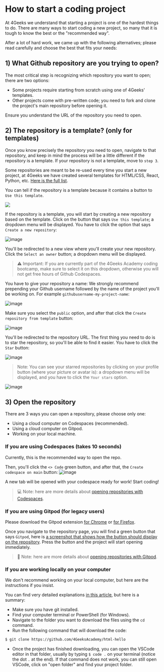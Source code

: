 # How to start a coding project

At 4Geeks we understand that starting a project is one of the hardest things to do. There are many ways to start coding a new project, so many that it is tough to know the best or the "recommended way". 

After a lot of hard work, we came up with the following alternatives; please read carefully and choose the best that fits your needs:

## 1) What Github repository are you trying to open?

The most critical step is recognizing which repository you want to open; there are two options:
- Some projects require starting from scratch using one of 4Geeks' templates.
- Other projects come with pre-written code; you need to fork and clone the project's main repository before opening it.

Ensure you understand the URL of the repository you need to open.

## 2) The repository is a template? (only for templates)

Once you know precisely the repository you need to open, navigate to that repository, and keep in mind the process will be a little different if the repository is a template. If your repository is not a template, move to `step 3`.

Some repositories are meant to be re-used every time you start a new project, at 4Geeks we have created several templates for HTML/CSS, React, Python, etc. [Here is the full list](https://github.com/4GeeksAcademy/Templates-Boilerplates). 

You can tell if the repository is a template because it contains a button to `Use this template`.

![](https://raw.githubusercontent.com/breatheco-de/knowledge-base/main/images/template.png)

If the repository is a template, you will start by creating a new repository based on the template. Click on the button that says `Use this template`; a dropdown menu will be displayed. You have to click the option that says `Create a new repository`: 

![image](https://user-images.githubusercontent.com/109599459/230989999-aeba16c4-c1c1-460a-b1bb-94631de6ccc4.png)

You'll be redirected to a new view where you'll create your new repository. Click the `Select an owner` button; a dropdown menu will be displayed. 

> ⚠️ Important: If you are currently part of the 4Geeks Academy coding bootcamp, make sure to select it on this dropdown, otherwise you will not get free hours of Github Codespaces. 

You have to give your repository a name: We strongly recommend prepending your Github username followed by the name of the project you'll be working on. For example `githubusername-my-project-name`:

![image](https://user-images.githubusercontent.com/109599459/230991453-38566874-f844-4027-9e7d-3662c7548c66.png)

Make sure you select the `public` option, and after that click the `Create repository from template` button:

![image](https://user-images.githubusercontent.com/109599459/230991967-9c08afca-1355-41a5-8a12-0464b98d7bbd.png)

You'll be redirected to the repository URL. The first thing you need to do is to star the repository, so you'll be able to find it easier. You have to click the `Star` button:

![image](https://user-images.githubusercontent.com/109599459/230993816-8f404028-b109-40d5-a47c-e149ae6c17ae.png)

> Note: You can see your starred repositories by clicking on your profile button (where your picture or avatar is): a dropdown menu will be displayed, and you have to click the `Your stars` option.

![image](https://user-images.githubusercontent.com/109599459/230994342-567b1526-c1fb-4d05-b108-f6f3ec4d4208.png)

## 3) Open the repository

There are 3 ways you can open a repository, please choose only one:

- Using a cloud computer on Codespaces (recommended).
- Using a cloud computer on Gitpod.
- Working on your local machine.

### If you are using Codespaces (takes 10 seconds)

Currently, this is the recommended way to open the repo.

Then, you'll click the `<> Code` green button, and after that, the `Create codespace on main` button:
![image](https://user-images.githubusercontent.com/109599459/230995122-1c00d010-b6d4-4810-852e-1e1524797a34.png)

A new tab will be opened with your codespace ready for work! Start coding!

> 💻 Note: here are more details about [opening repositories with Codespaces](https://4geeks.com/lesson/how-to-use-github-codespaces).

### If you are using Gitpod (for legacy users)

Please download the Gitpod extension [for Chrome](https://chrome.google.com/webstore/detail/gitpod-always-ready-to-co/dodmmooeoklaejobgleioelladacbeki) or [for Firefox](https://addons.mozilla.org/en-US/firefox/addon/gitpod/).

Once you navigate to the repository page, you will find a green button that says `Gitpod`, here is [a screenshot that shows how the button should display on the repository](https://storage.googleapis.com/breathecode-asset-images/15d7c805161244a5a38d7bbf82fb8d355073ad7ac195088a453fba5777c3ef99.png). Press the button and the project will start opening immediately.

> 🍊 Note: here are more details about [opening repositories with Gitpod](https://4geeks.com/lesson/how-to-use-gitpod).

### If you are working locally on your computer

We don't recommend working on your local computer, but here are the instructions if you insist. 

You can find very detailed explanations [in this article](https://4geeks.com/how-to/github-clone-repository), but here is a summary:

- Make sure you have git installed.
- Find your computer terminal or PowerShell (for Windows).
- Navigate to the folder you want to download the files using the `cd` command.
- Run the following command that will download the code:

```sh
$ git clone https://github.com/4GeeksAcademy/html-hello
```

- Once the project has finished downloading, you can open the VSCode editor in that folder, usually by typing `$ code .` on your terminal (notice the dot `.` at the end). If that command does not work, you can still open VSCode, click on "open folder" and find your project folder.

